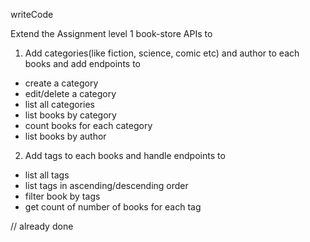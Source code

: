 writeCode

Extend the Assignment level 1 book-store APIs to

1. Add categories(like fiction, science, comic etc) and author to each books and add endpoints to

- create a category
- edit/delete a category
- list all categories
- list books by category
- count books for each category
- list books by author

2. Add tags to each books and handle endpoints to

- list all tags
- list tags in ascending/descending order
- filter book by tags
- get count of number of books for each tag

// already done
